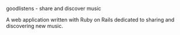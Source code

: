 goodlistens - share and discover music

A web application written with Ruby on Rails dedicated to sharing and discovering new music.